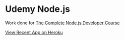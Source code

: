 # Udemy Node.js

Work done for [The Complete Node.js Developer Course](https://www.udemy.com/the-complete-nodejs-developer-course-2/)

[View Recent App on Heroku](https://serene-shelf-77282.herokuapp.com/)
